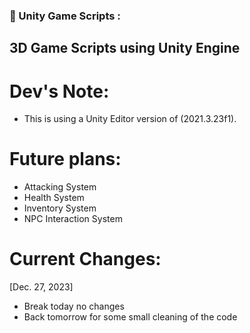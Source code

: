 ### 🔨 Unity Game Scripts :
3D Game Scripts using Unity Engine
---

<h1>Dev's Note:</h1>

- This is using a Unity Editor version of (2021.3.23f1).

<h1>Future plans:</h1>

- Attacking System
- Health System
- Inventory System
- NPC Interaction System

<h1>Current Changes:</h1>

[Dec. 27, 2023]
- Break today no changes
- Back tomorrow for some small cleaning of the code
